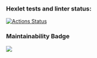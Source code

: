 ### Hexlet tests and linter status:
[![Actions Status](https://github.com/Xrustic/python-project-49/actions/workflows/hexlet-check.yml/badge.svg)](https://github.com/Xrustic/python-project-49/actions)

### Maintainability Badge
<a href="https://codeclimate.com/github/Xrustic/python-project-49/maintainability"><img src="https://api.codeclimate.com/v1/badges/368258a69f6567c3d242/maintainability" /></a>
